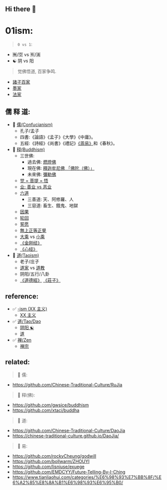 ## Hi there 👋



# 01ism:

> `0 vs 1`:

- 🈚️/🈳 vs 🈶/🈵
- ☯️ 阴 vs 阳

> 觉佛悟道, 百家争鸣.

- [諸子百家](https://zh.wikipedia.org/zh-tw/%E8%AF%B8%E5%AD%90%E7%99%BE%E5%AE%B6)
- [墨家](https://zh.wikipedia.org/zh-tw/%E5%A2%A8%E5%AE%B6)
- [法家](https://zh.wikipedia.org/zh-tw/%E6%B3%95%E5%AE%B6)

## 儒 释 道:


- 💖 [儒(Confucianism)](https://zh.wikipedia.org/zh-tw/%E5%84%92%E5%AE%B6) 
    - 孔子/孟子
    - 四書:《論語》《孟子》《大學》《中庸》。
    - 五經:《詩經》《尚書》《禮記》[《周易》](https://zh.wikipedia.org/zh-tw/%E6%98%93%E7%BB%8F)和《春秋》。
- 💖 [释(Buddhism)](https://zh.wikipedia.org/zh-tw/%E4%BD%9B%E6%95%99) 
    - 三世佛:
        - 過去佛: [燃燈佛](https://zh.wikipedia.org/zh-tw/%E7%87%83%E7%81%AF%E4%BD%9B)
        - 現在佛: [釋迦牟尼佛 「佛陀（佛）」](https://zh.wikipedia.org/zh-tw/%E9%87%8A%E8%BF%A6%E7%89%9F%E5%B0%BC%E4%BD%9B)
        - 未來佛: [彌勒佛](https://zh.wikipedia.org/zh-tw/%E5%BD%8C%E5%8B%92%E8%8F%A9%E8%96%A9)
    - [觉 = 菩提 = 悟](https://zh.wikipedia.org/wiki/%E8%A6%BA_(%E4%BD%9B%E6%95%99))
    - [业: 善业 vs 恶业](https://zh.wikipedia.org/wiki/%E6%A5%AD_(%E4%BD%9B%E6%95%99))
    - [六道](https://zh.wikipedia.org/zh-tw/%E5%85%AD%E9%81%93)
        - 三善道: 天、阿修羅、人
        - 三惡道: 畜生、餓鬼、地獄
    - [因果](https://zh.wikipedia.org/wiki/%E5%9B%A0%E6%9E%9C%E8%AE%BA_(%E4%BD%9B%E6%95%99))
    - [轮回](https://zh.wikipedia.org/zh-tw/%E8%BD%AE%E5%9B%9E)
    - [誓愿](https://zh.wikipedia.org/wiki/%E9%A1%98_(%E4%BD%9B%E6%95%99))
    - [無上正等正覺](https://zh.wikipedia.org/zh-tw/%E7%84%A1%E4%B8%8A%E6%AD%A3%E7%AD%89%E6%AD%A3%E8%A6%BA)
    - [大乘](https://zh.wikipedia.org/wiki/%E5%A4%A7%E4%B9%98%E4%BD%9B%E6%95%99) vs [小乘](https://zh.wikipedia.org/wiki/%E5%B0%8F%E4%B9%98%E4%BD%9B%E6%95%99)
    - [《金刚经》](https://zh.wikipedia.org/wiki/%E9%87%91%E5%89%9B%E7%B6%93)
    - [《心经》](https://zh.wikipedia.org/wiki/%E8%88%AC%E8%8B%A5%E6%B3%A2%E7%BE%85%E8%9C%9C%E5%A4%9A%E5%BF%83%E7%B6%93)
- 💖 [道(Taoism)](https://zh.wikipedia.org/zh-tw/%E9%81%93%E6%95%99)
    - 老子/庄子
    - [道家](https://zh.wikipedia.org/zh-tw/%E9%81%93%E5%AE%B6) vs [道教](https://zh.wikipedia.org/zh-tw/%E9%81%93%E6%95%99)
    - 阴阳/五行/八卦
    - [《道德經》](https://zh.wikipedia.org/zh-tw/%E8%80%81%E5%AD%90_(%E6%9B%B8)) [《莊子》](https://zh.wikipedia.org/zh-tw/%E8%8E%8A%E5%AD%90_(%E6%9B%B8))




## reference:

- ✅ [-ism (XX 主义)](https://en.wikipedia.org/wiki/-ism)
    - [XX 主义](https://zh.wikipedia.org/wiki/%E4%B8%BB%E4%B9%89)
- ✅ [道/Tao/Dao](https://en.wikipedia.org/wiki/Tao)
    - [阴阳 ☯️](https://zh.wikipedia.org/wiki/%E9%98%B4%E9%98%B3) 
    - [道](https://zh.wikipedia.org/wiki/%E9%81%93)
- ✅ [禅/Zen](https://en.wikipedia.org/wiki/Zen)
   - [禅宗](https://zh.wikipedia.org/zh-tw/%E7%A6%85%E5%AE%97)



## related:

> 🌈 儒:

- https://github.com/Chinese-Traditional-Culture/RuJia

> 🌈 释(佛):

- https://github.com/gwsice/buddhism
- https://github.com/xtaci/buddha

> 🌈 道:


- https://github.com/Chinese-Traditional-Culture/DaoJia
- https://chinese-traditional-culture.github.io/DaoJia/

> 🌈 易:

- https://github.com/rockyCheung/godwill
- https://github.com/bollwarm/ZHOUYI
- https://github.com/lisniuse/exuege
- https://github.com/EMDCYY/Future-Telling-By-I-Ching
- https://www.tianliaohui.com/categories/%E6%98%93%E7%BB%8F/%E6%A2%85%E8%8A%B1%E6%98%93%E6%95%B0/




<!--

**Here are some ideas to get you started:**

🙋‍♀️ A short introduction - what is your organization all about?
🌈 Contribution guidelines - how can the community get involved?
👩‍💻 Useful resources - where can the community find your docs? Is there anything else the community should know?
🍿 Fun facts - what does your team eat for breakfast?
🧙 Remember, you can do mighty things with the power of [Markdown](https://docs.github.com/github/writing-on-github/getting-started-with-writing-and-formatting-on-github/basic-writing-and-formatting-syntax)
-->
